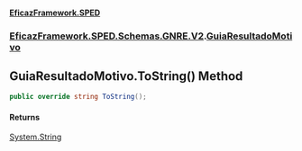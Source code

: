 #### [EficazFramework.SPED](EficazFrameworkSPED.md 'EficazFramework SPED')
### [EficazFramework.SPED.Schemas.GNRE.V2](EficazFramework.SPED.Schemas.GNRE.V2.md 'EficazFramework.SPED.Schemas.GNRE.V2').[GuiaResultadoMotivo](EficazFramework.SPED.Schemas.GNRE.V2/GuiaResultadoMotivo.md 'EficazFramework.SPED.Schemas.GNRE.V2.GuiaResultadoMotivo')

## GuiaResultadoMotivo.ToString() Method

```csharp
public override string ToString();
```

#### Returns
[System.String](https://docs.microsoft.com/en-us/dotnet/api/System.String 'System.String')